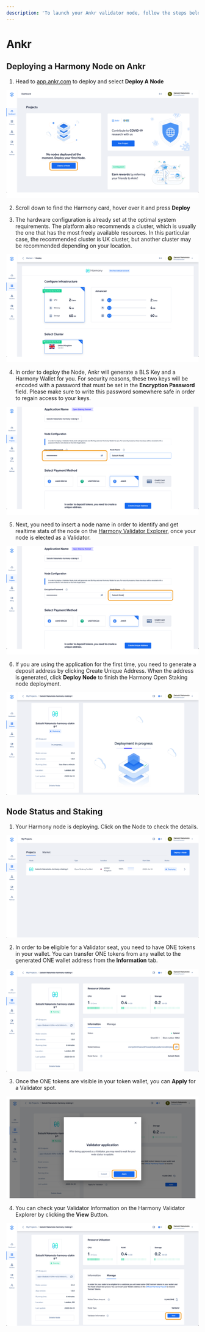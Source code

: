 ```yaml
---
description: 'To launch your Ankr validator node, follow the steps below.'
---
```


# Ankr

## Deploying a Harmony Node on Ankr

1. Head to [app.ankr.com](http://app.ankr.com/) to deploy and select **Deploy A Node**

![](../../.gitbook/assets/image%20%2896%29.png)

2. Scroll down to find the Harmony card, hover over it and press **Deploy** 

3. The hardware configuration is already set at the optimal system requirements. The platform also recommends a cluster, which is usually the one that has the most freely available resources. In this particular case, the recommended cluster is UK cluster, but another cluster may be recommended depending on your location.  


![](../../.gitbook/assets/image%20%2899%29.png)

4. In order to deploy the Node, Ankr will generate a BLS Key and a Harmony Wallet for you. For security reasons, these two keys will be encoded with a password that must be set in the **Encryption Password** field. Please make sure to write this password somewhere safe in order to regain access to your keys.

![](../../.gitbook/assets/image%20%28150%29.png)

5. Next, you need to insert a node name in order to identify and get realtime stats of the node on the [Harmony Validator Explorer](https://staking.harmony.one/validators), once your node is elected as a Validator.

![](../../.gitbook/assets/image%20%2835%29.png)

6. If you are using the application for the first time, you need to generate a deposit address by clicking Create Unique Address. When the address is generated, click **Deploy Node** to finish the Harmony Open Staking node deployment.

![](../../.gitbook/assets/image%20%2871%29.png)

## Node Status and Staking

1. Your Harmony node is deploying. Click on the Node to check the details.

![](../../.gitbook/assets/image%20%2875%29.png)

2. In order to be eligible for a Validator seat, you need to have ONE tokens in your wallet. You can transfer ONE tokens from any wallet to the generated ONE wallet address from the **Information** tab.

![](../../.gitbook/assets/image%20%28148%29.png)

3. Once the ONE tokens are visible in your token wallet, you can **Apply** for a Validator spot.

![](../../.gitbook/assets/image%20%28157%29.png)

4. You can check your Validator Information on the Harmony Validator Explorer by clicking the **View** Button.

![](../../.gitbook/assets/image%20%28147%29.png)

